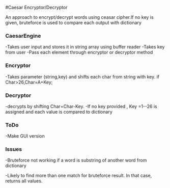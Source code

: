 #Caesar Encryptor/Decryptor

An approach to encrypt/decrypt words using ceasar cipher.If no key is given, bruteforce is used to compare each output with dictionary

### CaesarEngine
-Takes user input and stores it in string array using buffer reader
-Takes key from user
-Pass each element through encryptor or decryptor method

### Encryptor
-Takes parameter (string,key) and shifts each char from string with   key. if Char>26,Char=A+Key;

### Decryptor
-decrypts by shifting Char=Char-Key. 
-If no key provided , Key =1--26 is assigned and each value is compared  to dictionary

### ToDo
-Make GUI version

### Issues
-Bruteforce not working if a word is substring  of another word from dictionary

-Likely to find more than one match for bruteforce result. In that case, returns all values.





